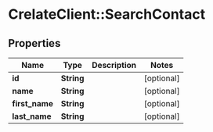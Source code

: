 # CrelateClient::SearchContact

## Properties
Name | Type | Description | Notes
------------ | ------------- | ------------- | -------------
**id** | **String** |  | [optional] 
**name** | **String** |  | [optional] 
**first_name** | **String** |  | [optional] 
**last_name** | **String** |  | [optional] 


